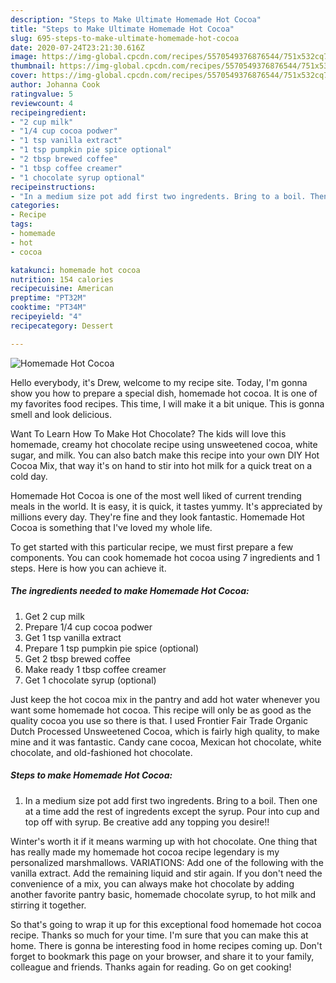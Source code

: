 ```yaml
---
description: "Steps to Make Ultimate Homemade Hot Cocoa"
title: "Steps to Make Ultimate Homemade Hot Cocoa"
slug: 695-steps-to-make-ultimate-homemade-hot-cocoa
date: 2020-07-24T23:21:30.616Z
image: https://img-global.cpcdn.com/recipes/5570549376876544/751x532cq70/homemade-hot-cocoa-recipe-main-photo.jpg
thumbnail: https://img-global.cpcdn.com/recipes/5570549376876544/751x532cq70/homemade-hot-cocoa-recipe-main-photo.jpg
cover: https://img-global.cpcdn.com/recipes/5570549376876544/751x532cq70/homemade-hot-cocoa-recipe-main-photo.jpg
author: Johanna Cook
ratingvalue: 5
reviewcount: 4
recipeingredient:
- "2 cup milk"
- "1/4 cup cocoa podwer"
- "1 tsp vanilla extract"
- "1 tsp pumpkin pie spice optional"
- "2 tbsp brewed coffee"
- "1 tbsp coffee creamer"
- "1 chocolate syrup optional"
recipeinstructions:
- "In a medium size pot add first two ingredents. Bring to a boil. Then one at a time add the rest of ingredents except the syrup. Pour into cup and top off with syrup. Be creative add any topping you desire!!"
categories:
- Recipe
tags:
- homemade
- hot
- cocoa

katakunci: homemade hot cocoa 
nutrition: 154 calories
recipecuisine: American
preptime: "PT32M"
cooktime: "PT34M"
recipeyield: "4"
recipecategory: Dessert

---
```



![Homemade Hot Cocoa](https://img-global.cpcdn.com/recipes/5570549376876544/751x532cq70/homemade-hot-cocoa-recipe-main-photo.jpg)

Hello everybody, it's Drew, welcome to my recipe site. Today, I'm gonna show you how to prepare a special dish, homemade hot cocoa. It is one of my favorites food recipes. This time, I will make it a bit unique. This is gonna smell and look delicious.

Want To Learn How To Make Hot Chocolate? The kids will love this homemade, creamy hot chocolate recipe using unsweetened cocoa, white sugar, and milk. You can also batch make this recipe into your own DIY Hot Cocoa Mix, that way it&#39;s on hand to stir into hot milk for a quick treat on a cold day.

Homemade Hot Cocoa is one of the most well liked of current trending meals in the world. It is easy, it is quick, it tastes yummy. It's appreciated by millions every day. They're fine and they look fantastic. Homemade Hot Cocoa is something that I've loved my whole life.


To get started with this particular recipe, we must first prepare a few components. You can cook homemade hot cocoa using 7 ingredients and 1 steps. Here is how you can achieve it.

<!--inarticleads1-->

##### The ingredients needed to make Homemade Hot Cocoa:

1. Get 2 cup milk
1. Prepare 1/4 cup cocoa podwer
1. Get 1 tsp vanilla extract
1. Prepare 1 tsp pumpkin pie spice (optional)
1. Get 2 tbsp brewed coffee
1. Make ready 1 tbsp coffee creamer
1. Get 1 chocolate syrup (optional)


Just keep the hot cocoa mix in the pantry and add hot water whenever you want some homemade hot cocoa. This recipe will only be as good as the quality cocoa you use so there is that. I used Frontier Fair Trade Organic Dutch Processed Unsweetened Cocoa, which is fairly high quality, to make mine and it was fantastic. Candy cane cocoa, Mexican hot chocolate, white chocolate, and old-fashioned hot chocolate. 

<!--inarticleads2-->

##### Steps to make Homemade Hot Cocoa:

1. In a medium size pot add first two ingredents. Bring to a boil. Then one at a time add the rest of ingredents except the syrup. Pour into cup and top off with syrup. Be creative add any topping you desire!!


Winter&#39;s worth it if it means warming up with hot chocolate. One thing that has really made my homemade hot cocoa recipe legendary is my personalized marshmallows. VARIATIONS: Add one of the following with the vanilla extract. Add the remaining liquid and stir again. If you don&#39;t need the convenience of a mix, you can always make hot chocolate by adding another favorite pantry basic, homemade chocolate syrup, to hot milk and stirring it together. 

So that's going to wrap it up for this exceptional food homemade hot cocoa recipe. Thanks so much for your time. I'm sure that you can make this at home. There is gonna be interesting food in home recipes coming up. Don't forget to bookmark this page on your browser, and share it to your family, colleague and friends. Thanks again for reading. Go on get cooking!
